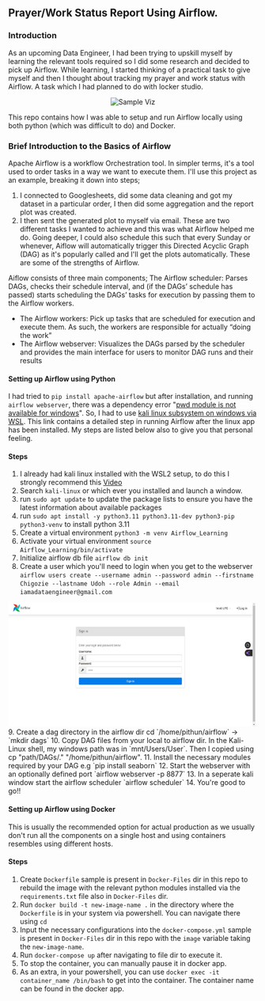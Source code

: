 
## Prayer/Work Status Report Using Airflow.

### Introduction
As an upcoming Data Engineer, I had been trying to upskill myself by learning the relevant tools required so I did some research and decided to pick up Airflow. While learning,
I started thinking of a practical task to give myself and then I thought about tracking my prayer and work status with Airflow. A task which I had planned to do with locker studio.
            <center><img src="Images/sample_viz.jpg" alt="Sample Viz" width="350" height="350"></center>

This repo contains how I was able to setup and run Airflow locally using both python (which was difficult to do) and Docker.

### Brief Introduction to the Basics of Airflow
Apache Airflow is a workflow Orchestration tool. In simpler terms, it's a tool used to order tasks in a way we want to execute them. I'll use this project as an example, breaking it down 
into steps;
1. I connected to Googlesheets, did some data cleaning and got my dataset in a particular order, I then did some aggregation and the report plot was created.
2. I then sent the generated plot to myself via email.
These are two different tasks I wanted to achieve and this was what Airflow helped me do. Going deeper, I could also schedule this such that every Sunday or whenever, Aiflow will
automatically trigger this Directed Acyclic Graph (DAG) as it's popularly called and I'll get the plots automatically. These are some of the strengths of Airflow.

Aiflow consists of three main components;
The Airflow scheduler: Parses DAGs, checks their schedule interval, and (if the DAGs’ schedule has passed) starts scheduling the DAGs’ tasks for execution by
passing them to the Airflow workers.
- The Airflow workers: Pick up tasks that are scheduled for execution and execute them. As such, the workers are responsible for actually “doing the work”
- The Airflow webserver: Visualizes the DAGs parsed by the scheduler and provides the main interface for users to monitor DAG runs and their results

#### Setting up Airflow using Python
I had tried to `pip install apache-airflow` but after installation, and running `airflow webserver`, there was a dependency error "[pwd module is not available for windows](https://github.com/apache/airflow/discussions/24323)". 
So, I had to use [kali linux subsystem on windows via WSL](https://medium.com/@tristian_56632/installing-apache-airflow-on-windows-usng-wsl-771e803762c9). This link contains a detailed step
in running Airflow after the linux app has been installed. My steps are listed below also to give you that personal feeling.

#### Steps 
1. I already had kali linux installed with the WSL2 setup, to do this I strongly recommend this [Video](https://youtu.be/27Wn921q_BQ?si=K9ok76XhhuOrSnrG)
2. Search `kali-linux` or which ever you installed and launch a window.
3. run `sudo apt update` to update the package lists to ensure you have the latest information about available packages
4. run `sudo apt install -y python3.11 python3.11-dev python3-pip python3-venv` to install python 3.11
5. Create a virtual environment `python3 -m venv Airflow_Learning`
6. Activate your virtual environment `source Airflow_Learning/bin/activate`
7. Initialize airflow db file `airflow db init`
8. Create a user which you'll need to login when you get to the webserver `airflow users create --username admin --password admin --firstname Chigozie --lastname Udoh --role Admin --email iamadataengineer@gmail.com`
<img src="Images/webserver.jpg" alt="webserver" width="500" height="250">
9. Create a dag directory in the airflow dir cd `/home/pithun/airflow` -> 
`mkdir dags`
10. Copy DAG files from your local to airflow dir. In the Kali-Linux shell, my windows path was in `mnt/Users/User`. Then I copied using cp "path/DAGs/." "/home/pithun/airflow".
11. Install the necessary modules required by your DAG e.g `pip install seaborn`
12. Start the webserver with an optionally defined port `airflow webserver -p 8877`
13. In a seperate kali window start the airflow scheduler `airflow scheduler`
14. You're good to go!!

#### Setting up Airflow using Docker
This is usually the recommended option for actual production as we usually don't run all the components on a single host and using 
containers resembles using different hosts.

#### Steps
1. Create `Dockerfile` sample is present in `Docker-Files` dir in this repo to rebuild the image with the relevant python modules installed via the `requirements.txt` file also in `Docker-Files` dir.
2. Run `docker build -t new-image-name .` in the directory where the `Dockerfile` is in your system via powershell. You can navigate there using `cd`
3. Input the necessary configurations into the `docker-compose.yml` sample is present in `Docker-Files` dir in this repo with the
`image` variable taking the `new-image-name`.
5. Run `docker-compose up` after navigating to file dir to execute it.
6. To stop the container, you can manually pause it in docker app.
7. As an extra, in your powershell, you can use `docker exec -it container_name /bin/bash` to get into the container. The container name
can be found in the docker app.
